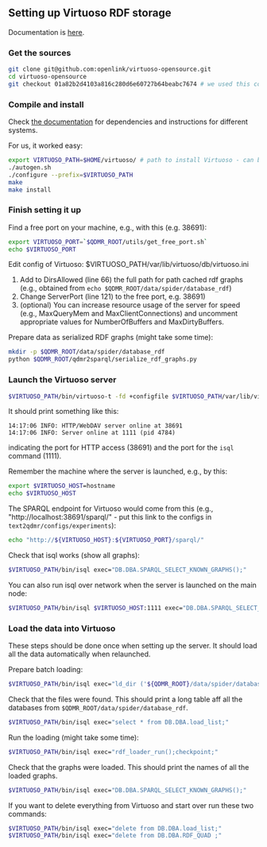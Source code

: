 ## Setting up Virtuoso RDF storage

Documentation is [here](http://vos.openlinksw.com/owiki/wiki/VOS).

### Get the sources

```bash
git clone git@github.com:openlink/virtuoso-opensource.git
cd virtuoso-opensource
git checkout 01a82b2d4103a816c280d6e60727b64beabc7674 # we used this commit but should work on others as well
```

### Compile and install

Check [the documentation](https://github.com/openlink/virtuoso-opensource) for dependencies and instructions for different systems.

For us, it worked easy:
```bash
export VIRTUOSO_PATH=$HOME/virtuoso/ # path to install Virtuoso - can be anywhere
./autogen.sh
./configure --prefix=$VIRTUOSO_PATH
make
make install
```

### Finish setting it up

Find a free port on your machine, e.g., with this (e.g. 38691):
```bash
export VIRTUOSO_PORT=`$QDMR_ROOT/utils/get_free_port.sh`
echo $VIRTUOSO_PORT 
```

Edit config of Virtuoso: $VIRTUOSO_PATH/var/lib/virtuoso/db/virtuoso.ini
1. Add to DirsAllowed (line 66) the full path for path cached rdf graphs (e.g., obtained from `echo $QDMR_ROOT/data/spider/database_rdf`)
2. Change ServerPort (line 121) to the free port, e.g. 38691)
3. (optional) You can increase resource usage of the server for speed (e.g., MaxQueryMem and MaxClientConnections) and uncomment appropriate values for NumberOfBuffers and MaxDirtyBuffers.

Prepare data as serialized RDF graphs (might take some time):
```bash
mkdir -p $QDMR_ROOT/data/spider/database_rdf
python $QDMR_ROOT/qdmr2sparql/serialize_rdf_graphs.py
```

### Launch the Virtuoso server

```bash
$VIRTUOSO_PATH/bin/virtuoso-t -fd +configfile $VIRTUOSO_PATH/var/lib/virtuoso/db/virtuoso.ini
```
It should print something like this:
```
14:17:06 INFO: HTTP/WebDAV server online at 38691
14:17:06 INFO: Server online at 1111 (pid 4784)
```
indicating the port for HTTP access (38691) and the port for the `isql` command (1111).

Remember the machine where the server is launched, e.g., by this: 
```bash
export $VIRTUOSO_HOST=hostname
echo $VIRTUOSO_HOST
```

The SPARQL endpoint for Virtuoso would come from this (e.g., "http://localhost:38691/sparql/" - put this link to the configs in `text2qdmr/configs/experiments`):
```bash
echo "http://${VIRTUOSO_HOST}:${VIRTUOSO_PORT}/sparql/"
```

Check  that isql works (show all graphs):
```bash
$VIRTUOSO_PATH/bin/isql exec="DB.DBA.SPARQL_SELECT_KNOWN_GRAPHS();"
```

You can also run isql over network when the server is launched on the main node:
```bash
$VIRTUOSO_PATH/bin/isql $VIRTUOSO_HOST:1111 exec="DB.DBA.SPARQL_SELECT_KNOWN_GRAPHS();"
```

### Load the data into Virtuoso

These steps should be done once when setting up the server.
It should load all the data automatically when relaunched.

Prepare batch loading:
```bash
$VIRTUOSO_PATH/bin/isql exec="ld_dir ('${QDMR_ROOT}/data/spider/database_rdf', '*.ttl', NULL);"
```

Check that the files were found. This should print a long table aff all the databases from `$QDMR_ROOT/data/spider/database_rdf`.
```bash
$VIRTUOSO_PATH/bin/isql exec="select * from DB.DBA.load_list;"
```

Run the loading (might take some time):
```bash
$VIRTUOSO_PATH/bin/isql exec="rdf_loader_run();checkpoint;"
```

Check that the graphs were loaded. This should print the names of all the loaded graphs.
```bash
$VIRTUOSO_PATH/bin/isql exec="DB.DBA.SPARQL_SELECT_KNOWN_GRAPHS();"
```

If you want to delete everything from Virtuoso and start over run these two commands:
```bash
$VIRTUOSO_PATH/bin/isql exec="delete from DB.DBA.load_list;"
$VIRTUOSO_PATH/bin/isql exec="delete from DB.DBA.RDF_QUAD ;"
```
